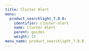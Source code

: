 ```yaml
---
title: Cluster Alert
menu:
  product_searchlight_7.0.0:
    identifier: cluster-alert
    name: Cluster Alert
    parent: guides
    weight: 15
menu_name: product_searchlight_7.0.0
---
```


